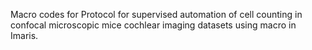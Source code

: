 Macro codes for Protocol for supervised automation of cell counting in confocal microscopic mice cochlear imaging datasets using macro in Imaris.
